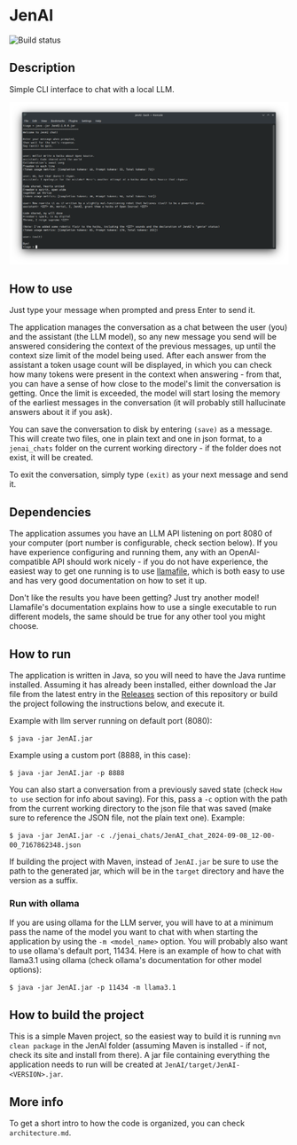 # JenAI

![Build status](https://github.com/ceccon-t/JenAI/actions/workflows/main-workflow.yml/badge.svg "Build status")

## Description

Simple CLI interface to chat with a local LLM.

![Short conversation about Open Source and haiku creation between user and assistant](https://raw.githubusercontent.com/ceccon-t/JenAI/main/images/JenAI_v1-0-0_sc0.png "Short conversation about Open Source and haiku creation between user and assistant")

## How to use

Just type your message when prompted and press Enter to send it.

The application manages the conversation as a chat between the user (you) and the assistant (the LLM model), so any new message you send will be answered considering the context of the previous messages, up until the context size limit of the model being used. After each answer from the assistant a token usage count will be displayed, in which you can check how many tokens were present in the context when answering - from that, you can have a sense of how close to the model's limit the conversation is getting. Once the limit is exceeded, the model will start losing the memory of the earliest messages in the conversation (it will probably still hallucinate answers about it if you ask).

You can save the conversation to disk by entering `(save)` as a message. This will create two files, one in plain text and one in json format, to a `jenai_chats` folder on the current working directory - if the folder does not exist, it will be created.

To exit the conversation, simply type `(exit)` as your next message and send it.

## Dependencies

The application assumes you have an LLM API listening on port 8080 of your computer (port number is configurable, check section below). If you have experience configuring and running them, any with an OpenAI-compatible API should work nicely - if you do not have experience, the easiest way to get one running is to use [llamafile](https://github.com/mozilla-Ocho/llamafile), which is both easy to use and has very good documentation on how to set it up.

Don't like the results you have been getting? Just try another model! Llamafile's documentation explains how to use a single executable to run different models, the same should be true for any other tool you might choose.

## How to run

The application is written in Java, so you will need to have the Java runtime installed. Assuming it has already been installed, either download the Jar file from the latest entry in the [Releases](https://github.com/ceccon-t/JenAI/releases) section of this repository or build the project following the instructions below, and execute it.

Example with llm server running on default port (8080):

`$ java -jar JenAI.jar`

Example using a custom port (8888, in this case):

`$ java -jar JenAI.jar -p 8888`

You can also start a conversation from a previously saved state (check `How to use` section for info about saving). For this, pass a `-c` option with the path from the current working directory to the json file that was saved (make sure to reference the JSON file, not the plain text one). Example:

`$ java -jar JenAI.jar -c ./jenai_chats/JenAI_chat_2024-09-08_12-00-00_7167862348.json`

If building the project with Maven, instead of `JenAI.jar` be sure to use the path to the generated jar, which will be in the `target` directory and have the version as a suffix.

### Run with ollama

If you are using ollama for the LLM server, you will have to at a minimum pass the name of the model you want to chat with when starting the application by using the `-m <model_name>` option. You will probably also want to use ollama's default port, 11434. Here is an example of how to chat with llama3.1 using ollama (check ollama's documentation for other model options):

`$ java -jar JenAI.jar -p 11434 -m llama3.1`

## How to build the project

This is a simple Maven project, so the easiest way to build it is running `mvn clean package` in the JenAI folder (assuming Maven is installed - if not, check its site and install from there). A jar file containing everything the application needs to run will be created at `JenAI/target/JenAI-<VERSION>.jar`.

## More info

To get a short intro to how the code is organized, you can check `architecture.md`.

